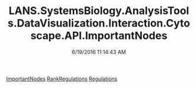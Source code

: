 ﻿---
title: LANS.SystemsBiology.AnalysisTools.DataVisualization.Interaction.Cytoscape.API.ImportantNodes
date: 6/19/2016 11:14:43 AM
---

[ImportantNodes](T-LANS.SystemsBiology.AnalysisTools.DataVisualization.Interaction.Cytoscape.API.ImportantNodes.ImportantNodes.html)
[RankRegulations](T-LANS.SystemsBiology.AnalysisTools.DataVisualization.Interaction.Cytoscape.API.ImportantNodes.RankRegulations.html)
[Regulations](T-LANS.SystemsBiology.AnalysisTools.DataVisualization.Interaction.Cytoscape.API.ImportantNodes.Regulations.html)
